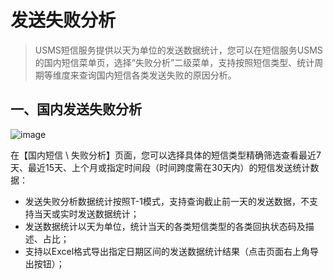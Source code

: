 # 发送失败分析



> USMS短信服务提供以天为单位的发送数据统计，您可以在短信服务USMS的国内短信菜单页，选择“失败分析”二级菜单，支持按照短信类型、统计周期等维度来查询国内短信各类发送失败的原因分析。



## 一、国内发送失败分析

![image](D:/MyCloud/GitHub/usms/images/guide/5003/短信服务usms_国内短信_失败分析Tab.png)

在【国内短信 \ 失败分析】页面，您可以选择具体的短信类型精确筛选查看最近7天、最近15天、上个月或指定时间段（时间跨度需在30天内）的短信发送统计数据：

- 发送失败分析数据统计按照T-1模式，支持查询截止前一天的发送数据，不支持当天或实时发送数据统计；
- 发送数据统计以天为单位，统计当天的各类短信类型的各类回执状态码及描述、占比；
- 支持以Excel格式导出指定日期区间的发送数据统计结果（点击页面右上角导出按钮）；



